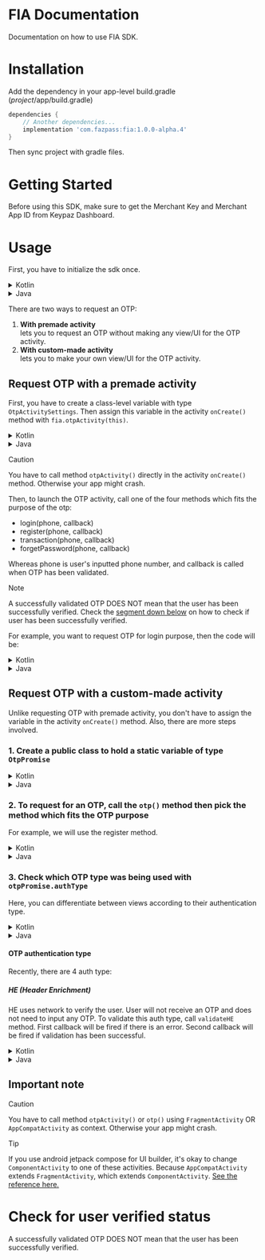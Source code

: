 # FIA Documentation

Documentation on how to use FIA SDK.

# Installation

Add the dependency in your app-level build.gradle (*project*/app/build.gradle)

```gradle
dependencies {
	// Another dependencies...
	implementation 'com.fazpass:fia:1.0.0-alpha.4'
}
```

Then sync project with gradle files.

# Getting Started

Before using this SDK, make sure to get the Merchant Key and Merchant App ID from Keypaz Dashboard.

# Usage

First, you have to initialize the sdk once.

<details>
<summary>Kotlin</summary>
 
```kotlin
// get keypaz instance
val fia = FIAFactory.getInstance()

fia.initialize(this, "YOUR_MERCHANT_KEY", "YOUR_MERCHANT_APP_ID")
```
 
</details>

<details>
<summary>Java</summary>

```java
// get keypaz instance
FIA fia = FIAFactory.getInstance();

fia.initialize(this, "YOUR_MERCHANT_KEY", "YOUR_MERCHANT_APP_ID");
```
 
</details>

There are two ways to request an OTP:
1. <b>With premade activity</b><br>lets you to request an OTP without making any view/UI for the OTP activity.
2. <b>With custom-made activity</b><br>lets you to make your own view/UI for the OTP activity.

## Request OTP with a premade activity

First, you have to create a class-level variable with type `OtpActivitySettings`.
Then assign this variable in the activity `onCreate()` method with `fia.otpActivity(this)`.  

<details>
<summary>Kotlin</summary>
 
```kotlin
class MainActivity: AppCompatActivity() {

	private val fia = FIAFactory.getInstance()

	// class-level variable
	private lateinit var otp: OtpActivitySettings

	override fun onCreate(savedInstanceState: Bundle?) {
		super.onCreate(savedInstanceState)

		// If FIA has not been initialized once, uncomment the line below.
		// fia.initialize(this, "YOUR_MERCHANT_KEY", "YOUR_MERCHANT_APP_ID")
		otp = fia.otpActivity(this)
	}
}
```
 
</details>

<details>
<summary>Java</summary>

```java
public class MainActivity extends AppCompatActivity {

	private final FIA fia = FIAFactory.getInstance();

	// class-level variable
	private OtpActivitySettings otp;

	@Override
	protected void onCreate(Bundle savedInstanceState) {
		super.onCreate(savedInstanceState);

		// If FIA has not been initialized once, uncomment the line below.
		// fia.initialize(this, "YOUR_MERCHANT_KEY", "YOUR_MERCHANT_APP_ID");
		otp = fia.otpActivity(this);
	}
}
```
 
</details>

> [!CAUTION]
> You have to call method `otpActivity()` directly in the activity `onCreate()` method.
> Otherwise your app might crash.

Then, to launch the OTP activity, call one of the four methods which fits the purpose of the otp:
- login(phone, callback)
- register(phone, callback)
- transaction(phone, callback)
- forgetPassword(phone, callback)

Whereas phone is user's inputted phone number, and callback is called when OTP has been validated.

> [!NOTE]
> A successfully validated OTP DOES NOT mean that the user has been successfully verified.
> Check the [segment down below](#check-for-user-verified-status) on how to check if user has been successfully verified.

For example, you want to request OTP for login purpose, then the code will be:

<details>
<summary>Kotlin</summary>
 
```kotlin
otp.login("PHONE_NUMBER") { transactionId: String? ->
	// If transactionId is null, OTP validation has an error.
	if (transactionId == null) {
		// handle failed OTP validation here...
		return@login 
	}

	// with the transactionId, check for the user verified status here...
}
```
 
</details>

<details>
<summary>Java</summary>

```java
otp.login("PHONE_NUMBER", transactionId -> {
	// If transactionId is null, OTP validation has an error.
	if (transactionId == null) {
		// handle failed OTP validation here...
		return null;
	}

	// with the transactionId, check for the user verified status here...
	return null;
});
```
 
</details>

## Request OTP with a custom-made activity

Unlike requesting OTP with premade activity, you don't have to assign the variable in the activity `onCreate()` method. Also, there are more steps involved.

### 1. Create a public class to hold a static variable of type `OtpPromise`

<details>
<summary>Kotlin</summary>

```kotlin
class Constants {
	companion object {
		lateinit var otpPromise: OtpPromise
	}
}
```

</details>

<details>
<summary>Java</summary>

```java
public class Constants {
	public static OtpPromise otpPromise;
}
```

</details>

### 2. To request for an OTP, call the `otp()` method then pick the method which fits the OTP purpose

For example, we will use the register method.

<details>
<summary>Kotlin</summary>

```kotlin
fia.otp(this).register("PHONE_NUMBER") { promise: OtpPromise ->
	if (promise.hasException) {
		val exception = promise.exception
		// handle failed OTP request here...
		return@register 
	}

	Constants.otpPromise = promise
}
```
 
</details>

<details>
<summary>Java</summary>

```java
fia.otp(this).register("PHONE_NUMBER", promise -> {
	if (promise.getHasException()) {
		Exception exception = promise.getException();
		// handle failed OTP request here...
		return null;
	}

	Constants.otpPromise = promise;
	return null;
})
```

</details>

### 3. Check which OTP type was being used with `otpPromise.authType`

Here, you can differentiate between views according to their authentication type.

<details>
<summary>Kotlin</summary>

```kotlin
when (Constants.otpPromise.authType) {
	OtpAuthType.He -> {
		// On HE
	}
	OtpAuthType.Miscall -> {
		// On Miscall
	}
	OtpAuthType.SmsOrWhatsapp -> {
		// On Sms or Whatsapp
	}
	OtpAuthType.None -> {
		// On None
	}
}
```
 
</details>

<details>
<summary>Java</summary>

```java
switch (Constants.otpPromise.authType) {
	case OtpAuthType.He:
		// On HE
		break;
	case OtpAuthType.Miscall:
		// On Miscall
		break;
	case OtpAuthType.SmsOrWhatsapp:
		// On Sms or Whatsapp
		break;
	case OtpAuthType.None:
		// On None
		break;
}
```

</details>

#### OTP authentication type

Recently, there are 4 auth type:

##### HE (Header Enrichment)

HE uses network to verify the user. User will not receive an OTP and does not need to input any OTP. To validate this auth type, call `validateHE` method. 
First callback will be fired if there is an error. Second callback will be fired if validation has been successful.

<details>
<summary>Kotlin</summary>

```kotlin
Constants.otpPromise.validateHE(
	{ err ->
		// handle error here...
	},
	{
		// handle on successful validate here...
	}
)
```
 
</details>

<details>
<summary>Java</summary>

```java
Constants.otpPromise.validateHE(
	err -> {
		// handle error here...
	},
	() -> {
		// handle on successful validate here...
	}
)
```

</details>

## Important note

> [!CAUTION]
> You have to call method `otpActivity()` or `otp()` using `FragmentActivity` OR `AppCompatActivity` as context.
> Otherwise your app might crash.

> [!TIP]
> If you use android jetpack compose for UI builder, it's okay to change `ComponentActivity` to one of these activities.
> Because `AppCompatActivity` extends `FragmentActivity`, which extends `ComponentActivity`.
> [See the reference here.](https://stackoverflow.com/a/67364675)

# Check for user verified status

A successfully validated OTP DOES NOT mean that the user has been successfully verified. 

